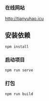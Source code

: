 ### 在线网站

http://tianyuhao.icu


## 安装依赖
```
npm install
```

### 启动项目
```
npm run serve
```

### 打包
```
npm run build
```

